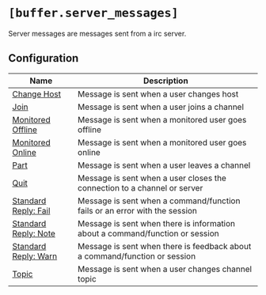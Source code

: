 # `[buffer.server_messages]`

Server messages are messages sent from a irc server.

## Configuration

| Name                                             | Description                                                                   |
| ------------------------------------------------ | ----------------------------------------------------------------------------- |
| [Change Host](./change_host.md)                  | Message is sent when a user changes host                                      |
| [Join](./join.md)                                | Message is sent when a user joins a channel                                   |
| [Monitored Offline](./monitored_offline.md)      | Message is sent when a monitored user goes offline                            |
| [Monitored Online](./monitored_online.md)        | Message is sent when a monitored user goes online                             |
| [Part](./part.md)                                | Message is sent when a user leaves a channel                                  |
| [Quit](./quit.md)                                | Message is sent when a user closes the connection to a channel or server      |
| [Standard Reply: Fail](./standard_reply_fail.md) | Message is sent when a command/function fails or an error with the session    |
| [Standard Reply: Note](./standard_reply_note.md) | Message is sent when there is information about a command/function or session |
| [Standard Reply: Warn](./standard_reply_warn.md) | Message is sent when there is feedback about a command/function or session    |
| [Topic](./topic.md)                              | Message is sent when a user changes channel topic                             |
